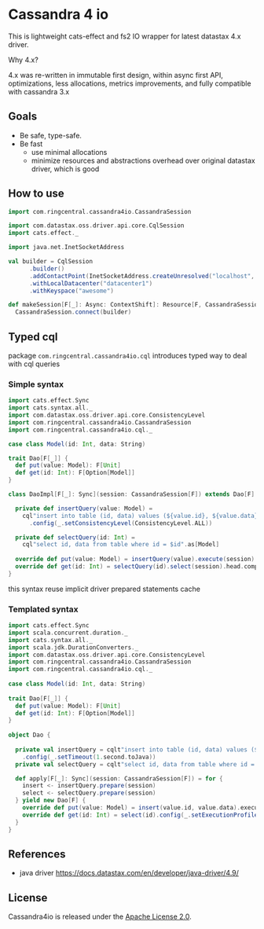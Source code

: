 # Cassandra 4 io

This is lightweight cats-effect and fs2 IO wrapper for latest datastax 4.x driver.

Why 4.x?
 
4.x was re-written in immutable first design, within async first API, 
optimizations, less allocations, metrics improvements, and fully compatible with cassandra 3.x

## Goals
- Be safe, type-safe.
- Be fast 
    - use minimal allocations
    - minimize resources and abstractions overhead over original datastax driver, which is good


## How to use

```scala
import com.ringcentral.cassandra4io.CassandraSession

import com.datastax.oss.driver.api.core.CqlSession
import cats.effect._

import java.net.InetSocketAddress

val builder = CqlSession
      .builder()
      .addContactPoint(InetSocketAddress.createUnresolved("localhost", 9042))
      .withLocalDatacenter("datacenter1")
      .withKeyspace("awesome") 

def makeSession[F[_]: Async: ContextShift]: Resource[F, CassandraSession[F]] =
  CassandraSession.connect(builder)
```

## Typed cql

package `com.ringcentral.cassandra4io.cql` introduces typed way to deal with cql queries

### Simple syntax

```scala
import cats.effect.Sync
import cats.syntax.all._
import com.datastax.oss.driver.api.core.ConsistencyLevel
import com.ringcentral.cassandra4io.CassandraSession
import com.ringcentral.cassandra4io.cql._

case class Model(id: Int, data: String)

trait Dao[F[_]] {
  def put(value: Model): F[Unit]
  def get(id: Int): F[Option[Model]]
}

class DaoImpl[F[_]: Sync](session: CassandraSession[F]) extends Dao[F] {

  private def insertQuery(value: Model) =
    cql"insert into table (id, data) values (${value.id}, ${value.data})"
      .config(_.setConsistencyLevel(ConsistencyLevel.ALL))

  private def selectQuery(id: Int) =
    cql"select id, data from table where id = $id".as[Model]
  
  override def put(value: Model) = insertQuery(value).execute(session).void
  override def get(id: Int) = selectQuery(id).select(session).head.compile.last
}
```

this syntax reuse implicit driver prepared statements cache
  
### Templated syntax

```scala
import cats.effect.Sync
import scala.concurrent.duration._
import cats.syntax.all._
import scala.jdk.DurationConverters._
import com.datastax.oss.driver.api.core.ConsistencyLevel
import com.ringcentral.cassandra4io.CassandraSession
import com.ringcentral.cassandra4io.cql._
    
case class Model(id: Int, data: String)
  
trait Dao[F[_]] {
  def put(value: Model): F[Unit]
  def get(id: Int): F[Option[Model]]
}
    
object Dao {
  
  private val insertQuery = cqlt"insert into table (id, data) values (${Put[Int]}, ${Put[String]})"
    .config(_.setTimeout(1.second.toJava))
  private val selectQuery = cqlt"select id, data from table where id = ${Put[Int]}".as[Model]

  def apply[F[_]: Sync](session: CassandraSession[F]) = for {
    insert <- insertQuery.prepare(session)
    select <- selectQuery.prepare(session)      
  } yield new Dao[F] {
    override def put(value: Model) = insert(value.id, value.data).execute.void
    override def get(id: Int) = select(id).config(_.setExecutionProfileName("default")).select.head.compile.last
  } 
} 
```


## References
- java driver https://docs.datastax.com/en/developer/java-driver/4.9/

## License
Cassandra4io is released under the [Apache License 2.0](https://opensource.org/licenses/Apache-2.0).
